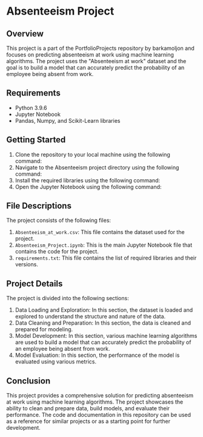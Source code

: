 # Absenteeism Project

## Overview
This project is a part of the PortfolioProjects repository by barkamoljon and focuses on predicting absenteeism at work using machine learning algorithms. The project uses the "Absenteeism at work" dataset and the goal is to build a model that can accurately predict the probability of an employee being absent from work.

## Requirements
- Python 3.9.6
- Jupyter Notebook
- Pandas, Numpy, and Scikit-Learn libraries

## Getting Started
1. Clone the repository to your local machine using the following command:
2. Navigate to the Absenteeism project directory using the following command:
3. Install the required libraries using the following command:
4. Open the Jupyter Notebook using the following command:

## File Descriptions
The project consists of the following files:
1. `Absenteeism_at_work.csv`: This file contains the dataset used for the project.
2. `Absenteeism_Project.ipynb`: This is the main Jupyter Notebook file that contains the code for the project.
3. `requirements.txt`: This file contains the list of required libraries and their versions.

## Project Details
The project is divided into the following sections:
1. Data Loading and Exploration: In this section, the dataset is loaded and explored to understand the structure and nature of the data.
2. Data Cleaning and Preparation: In this section, the data is cleaned and prepared for modeling.
3. Model Development: In this section, various machine learning algorithms are used to build a model that can accurately predict the probability of an employee being absent from work.
4. Model Evaluation: In this section, the performance of the model is evaluated using various metrics.

## Conclusion
This project provides a comprehensive solution for predicting absenteeism at work using machine learning algorithms. The project showcases the ability to clean and prepare data, build models, and evaluate their performance. The code and documentation in this repository can be used as a reference for similar projects or as a starting point for further development.

